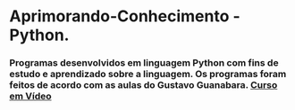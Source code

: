 # Aprimorando-Conhecimento - Python.

### Programas desenvolvidos em linguagem Python com fins de estudo e aprendizado sobre a linguagem. Os programas foram feitos de acordo com as aulas do Gustavo Guanabara. [Curso em Vídeo](https://www.youtube.com/watch?v=S9uPNppGsGo&list=PLvE-ZAFRgX8hnECDn1v9HNTI71veL3oW0)

